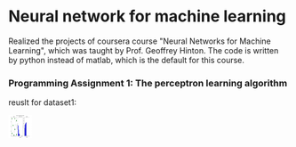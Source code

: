 # Neural network for machine learning
Realized the projects of coursera course "Neural Networks for Machine Learning", which was taught by Prof. Geoffrey Hinton.
The code is written by python instead of matlab, which is the default for this course.

### Programming Assignment 1: The perceptron learning algorithm
reuslt for dataset1:

<img src="nn_prj1_data1.png" alt="Smiley face" height="42" width="42">
